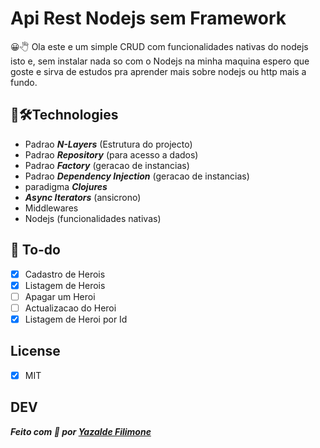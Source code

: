 #  Api Rest Nodejs sem Framework
😀🖑 Ola este e um simple CRUD com funcionalidades nativas do nodejs isto e, sem instalar nada so com o Nodejs na minha maquina espero que goste e sirva de estudos pra aprender mais sobre nodejs ou http mais a fundo.

## 🔧🛠Technologies
- Padrao ***N-Layers*** (Estrutura do projecto)
- Padrao ***Repository*** (para acesso a dados)
- Padrao  ***Factory*** (geracao de instancias)
- Padrao ***Dependency Injection*** (geracao de instancias)
- paradigma ***Clojures*** 
- ***Async Iterators*** (ansicrono)
- Middlewares
- Nodejs (funcionalidades nativas)

## 📃 To-do

  - [x] Cadastro de Herois
  - [x] Listagem de Herois
  - [ ] Apagar um Heroi
  - [ ] Actualizacao do Heroi
  - [x] Listagem de Heroi por Id

## License

 - [x] MIT
 

## DEV

***Feito com 💜 por [Yazalde Filimone](https://github.com/yazaldefilimonepinto)***
